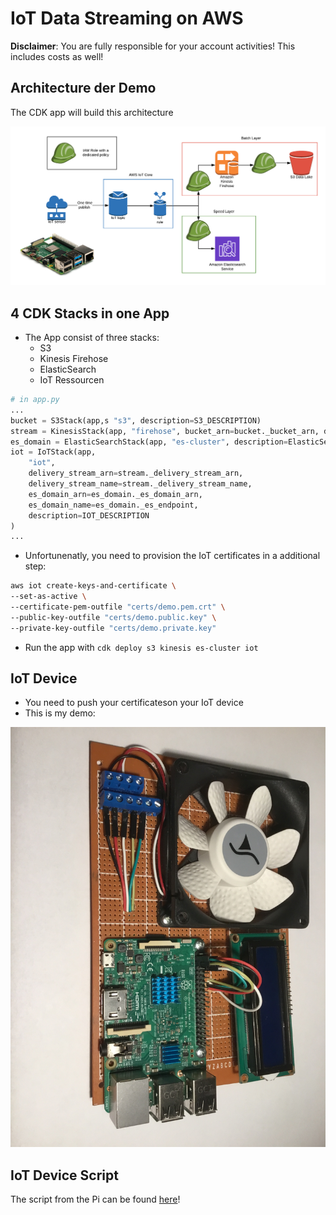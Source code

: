 # IoT Data Streaming on AWS

**Disclaimer**: You are fully responsible for your account activities! This includes costs as well!

## Architecture der Demo

The CDK app will build this architecture

![alt text](./diagram.png)

## 4 CDK Stacks in one App

* The App consist of three stacks:
  * S3
  * Kinesis Firehose
  * ElasticSearch
  * IoT Ressourcen

```python
# in app.py
...
bucket = S3Stack(app,s "s3", description=S3_DESCRIPTION)
stream = KinesisStack(app, "firehose", bucket_arn=bucket._bucket_arn, description=FIREHOSE_DESCRIPTION)
es_domain = ElasticSearchStack(app, "es-cluster", description=ElasticSearch_DESCRIPTION)
iot = IoTStack(app, 
    "iot", 
    delivery_stream_arn=stream._delivery_stream_arn, 
    delivery_stream_name=stream._delivery_stream_name, 
    es_domain_arn=es_domain._es_domain_arn,
    es_domain_name=es_domain._es_endpoint, 
    description=IOT_DESCRIPTION
)
...
```

* Unfortunenatly, you need to provision the IoT certificates in a additional step:

```bash
aws iot create-keys-and-certificate \
--set-as-active \
--certificate-pem-outfile "certs/demo.pem.crt" \
--public-key-outfile "certs/demo.public.key" \
--private-key-outfile "certs/demo.private.key"
```

* Run the app with `cdk deploy s3 kinesis es-cluster iot`

## IoT Device

* You need to push your certificateson your IoT device
* This is my demo:

![alt text](https://github.com/Zirkonium88/AWS/blob/master/CDK/streaming/IMG_2298.JPG)

## IoT Device Script

The script from the Pi can be found [here](CDK/IoT/Pi/demo.py)!
